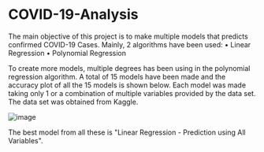 # COVID-19-Analysis

The main objective of this project is to make multiple models that predicts confirmed COVID-19 Cases. Mainly, 2 algorithms have been used:
•	Linear Regression
•	Polynomial Regression

To create more models, multiple degrees has been using in the polynomial regression algorithm. A total of 15 models have been made and the accuracy plot of all the 15 models is shown below. Each model was made taking only 1 or a combination of multiple variables provided by the data set. The data set was obtained from Kaggle.

![image](https://user-images.githubusercontent.com/97865229/178603514-65641096-ed2e-43f8-af44-74d44f7f52cd.png)

The best model from all these is "Linear Regression - Prediction using All Variables".
